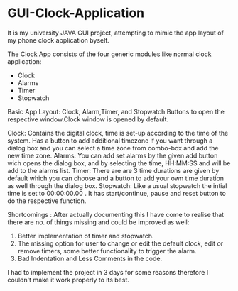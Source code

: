 # GUI-Clock-Application
It is my university JAVA GUI project, attempting to mimic the app layout of my phone clock application byself.

The Clock App consists of the four generic modules like normal clock application:
* Clock
* Alarms
* Timer
* Stopwatch

Basic App Layout: 
Clock, Alarm,Timer, and Stopwatch Buttons to open the respective window.Clock window is opened by default.

Clock: 
Contains the digital clock, time is set-up according to the time of the system.
Has a button to add additional timezone if you want through a dialog box and you can select a time zone from combo-box and add the new time zone.
Alarms: 
You can add set alarms by the given add button wich opens the dialog box, and by selecting the time, HH:MM:SS and will be add to the alarms list.
Timer: 
There are are 3 time durations are given by default which you can choose and a button to add your own time duration as well through the dialog box.
Stopwatch: 
Like a usual stopwatch the intial time is set to 00:00:00.00 . It has start/continue, pause and reset button to do the respective function.

Shortcomings : 
After actually documenting this I have come to realise that there are no. of things missing and could be improved as well: 
1. Better implementation of timer and stopwatch.
2. The missing option for user to change or edit the default clock, edit or remove timers, some better functionality to trigger the alarm.
3. Bad Indentation and Less Comments in the code.

I had to implement the project in 3 days for some reasons therefore I couldn't make it work properly to its best.


